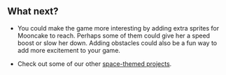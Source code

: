 ## What next?

- You could make the game more interesting by adding extra sprites for Mooncake to reach. Perhaps some of them could give her a speed boost or slow her down. Adding obstacles could also be a fun way to add more excitement to your game.

- Check out some of our other [space-themed projects](https://projects.raspberrypi.org/en/projects/generic-scratch-space-maze).

